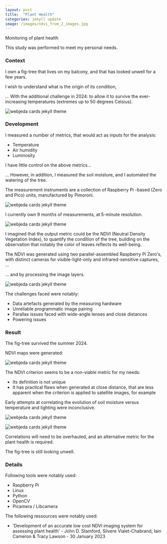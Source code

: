 ```yaml
---
layout: post
title:  "Plant Health"
categories: jekyll update
image: /images/ndvi_from_2_images.jpg
---
```


Monitoring of plant health

This study was performed to meet my personal needs.

<h3>Context</h3>

I own a fig-tree that lives on my balcony, and that has looked unwell for a few years.

I wish to understand what is the origin of its condition,

... With the additional challenge in 2024: to allow it to survive the ever-increasing temperatures (extremes up to 50 degrees Celsius).

![webjeda cards jekyll theme]({{site.baseurl}}/images/20240813_202827.jpg)
<div class="mt20"></div>


<h3>Development</h3>

I measured a number of metrics, that would act as inputs for the analysis:<ul class="list-group">
  <li class="list-group-item">Temperature</li>
  <li class="list-group-item">Air humidity</li>
  <li class="list-group-item">Luminosity</li>
</ul>

<div class="mt20"></div>

I have little control on the above metrics...

... However, in addition, I measured the soil moisture, and I automated the watering of the tree.

The measurement instruments are a collection of Raspberry Pi -based (Zero and Pico) units, manufactured by Pimoroni.



![webjeda cards jekyll theme]({{site.baseurl}}/images/20240813_202812.jpg)
<div class="mt20"></div>

I currently own 9 months of measurements, at 5-minute resolution.


![webjeda cards jekyll theme]({{site.baseurl}}/images/moisture.png)
<div class="mt20"></div>

I imagined that the output metric could be the NDVI (Neutral Density Vegetation Index), to quantify the condition of the tree, building on the observation that notably the color of leaves reflects its well-being.

The NDVI was generated using two parallel-assembled Raspberry Pi Zero's, with distinct cameras for visible-light-only and infrared-sensitive captures, ...

... and by processing the image layers.

![webjeda cards jekyll theme]({{site.baseurl}}/images/matches.jpg)
<div class="mt20"></div>


The challenges faced were notably:
<ul class="list-group">
  <li class="list-group-item">Data artefacts generated by the measuring hardware</li>
  <li class="list-group-item">Unreliable programmatic image pairing</li>
  <li class="list-group-item">Parallax issues faced with wide-angle lenses and close distances</li>
  <li class="list-group-item">Powering issues</li>
</ul>

<div class="mt20"></div>

<h3>Result</h3>

The fig-tree survived the summer 2024.

NDVI maps were generated:

![webjeda cards jekyll theme]({{site.baseurl}}/images/ndvi_from_2_images.jpg)
<div class="mt20"></div>

The NDVI criterion seems to be a non-viable metric for my needs:
<ul class="list-group">
  <li class="list-group-item">Its definition is not unique</li>
  <li class="list-group-item">It has practical flaws when generated at close distance, that are less apparent when the criterion is applied to satellite images, for example</li>
</ul>

<div class="mt20"></div>

Early attempts at correlating the evolution of soil moisture versus temperature and lighting were inconclusive.

![webjeda cards jekyll theme]({{site.baseurl}}/images/moisture_diff_vs_temperature.png)
<div class="mt20"></div>

![webjeda cards jekyll theme]({{site.baseurl}}/images/moisture_diff_vs_luminance.png)
<div class="mt20"></div>

Correlations will need to be overhauled, and an alternative metric for the plant health is required.

The fig-tree is still looking unwell.

<h3>Details</h3>

Following tools were notably used:
<ul class="list-group">
  <li class="list-group-item">Raspberry Pi</li>
  <li class="list-group-item">Linux</li>
  <li class="list-group-item">Python</li>
  <li class="list-group-item">OpenCV</li>
  <li class="list-group-item">Picamera / Libcamera</li>
</ul>

The following ressources were notably used:
<ul class="list-group">
  <li class="list-group-item">'Development of an accurate low cost NDVI imaging system for assessing plant health' - John D. Stamford, Silvere Vialet-Chabrand, Iain Cameron & Tracy Lawson - 30 January 2023</li>
</ul>

<div class="mt20"></div>
